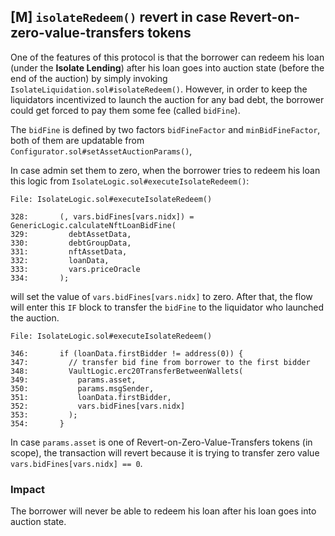 ## [M] `isolateRedeem()` revert in case Revert-on-zero-value-transfers tokens

One of the features of this protocol is that the borrower can redeem his loan (under the **Isolate Lending**) after his loan goes into auction state (before the end of the auction) by simply invoking `IsolateLiquidation.sol#isolateRedeem()`. However, in order to keep the liquidators incentivized to launch the auction for any bad debt, the borrower could get forced to pay them some fee (called `bidFine`).

The `bidFine` is defined by two factors `bidFineFactor` and `minBidFineFactor`, both of them are updatable from `Configurator.sol#setAssetAuctionParams()`,

In case admin set them to zero, when the borrower tries to redeem his loan this logic from `IsolateLogic.sol#executeIsolateRedeem()`:

```solidity
File: IsolateLogic.sol#executeIsolateRedeem()

328:       (, vars.bidFines[vars.nidx]) = GenericLogic.calculateNftLoanBidFine(
329:         debtAssetData,
330:         debtGroupData,
331:         nftAssetData,
332:         loanData,
333:         vars.priceOracle
334:       );

```

will set the value of `vars.bidFines[vars.nidx]` to zero. After that, the flow will enter this `IF` block to transfer the `bidFine` to the liquidator who launched the auction.

```solidity
File: IsolateLogic.sol#executeIsolateRedeem()

346:       if (loanData.firstBidder != address(0)) {
347:         // transfer bid fine from borrower to the first bidder
348:         VaultLogic.erc20TransferBetweenWallets(
349:           params.asset,
350:           params.msgSender,
351:           loanData.firstBidder,
352:           vars.bidFines[vars.nidx]
353:         );
354:       }
```

In case `params.asset` is one of Revert-on-Zero-Value-Transfers tokens (in scope),
the transaction will revert because it is trying to transfer zero value `vars.bidFines[vars.nidx] == 0`.

### Impact

The borrower will never be able to redeem his loan after his loan goes into auction state.



